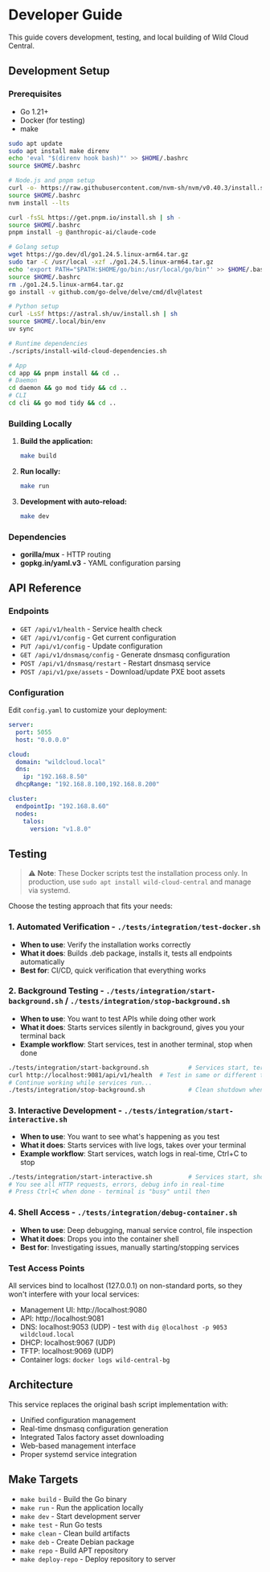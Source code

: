 # Developer Guide

This guide covers development, testing, and local building of Wild Cloud Central.

## Development Setup

### Prerequisites

- Go 1.21+
- Docker (for testing)
- make

```bash
sudo apt update
sudo apt install make direnv
echo 'eval "$(direnv hook bash)"' >> $HOME/.bashrc
source $HOME/.bashrc

# Node.js and pnpm setup
curl -o- https://raw.githubusercontent.com/nvm-sh/nvm/v0.40.3/install.sh | bash
source $HOME/.bashrc
nvm install --lts

curl -fsSL https://get.pnpm.io/install.sh | sh -
source $HOME/.bashrc
pnpm install -g @anthropic-ai/claude-code

# Golang setup
wget https://go.dev/dl/go1.24.5.linux-arm64.tar.gz
sudo tar -C /usr/local -xzf ./go1.24.5.linux-arm64.tar.gz
echo 'export PATH="$PATH:$HOME/go/bin:/usr/local/go/bin"' >> $HOME/.bashrc
source $HOME/.bashrc
rm ./go1.24.5.linux-arm64.tar.gz
go install -v github.com/go-delve/delve/cmd/dlv@latest

# Python setup
curl -LsSf https://astral.sh/uv/install.sh | sh
source $HOME/.local/bin/env
uv sync

# Runtime dependencies
./scripts/install-wild-cloud-dependencies.sh

# App
cd app && pnpm install && cd ..
# Daemon
cd daemon && go mod tidy && cd ..
# CLI
cd cli && go mod tidy && cd ..
```

### Building Locally

1. **Build the application:**
   ```bash
   make build
   ```

2. **Run locally:**
   ```bash
   make run
   ```

3. **Development with auto-reload:**
   ```bash
   make dev
   ```

### Dependencies
- **gorilla/mux** - HTTP routing
- **gopkg.in/yaml.v3** - YAML configuration parsing

## API Reference

### Endpoints

- `GET /api/v1/health` - Service health check
- `GET /api/v1/config` - Get current configuration
- `PUT /api/v1/config` - Update configuration
- `GET /api/v1/dnsmasq/config` - Generate dnsmasq configuration
- `POST /api/v1/dnsmasq/restart` - Restart dnsmasq service
- `POST /api/v1/pxe/assets` - Download/update PXE boot assets

### Configuration

Edit `config.yaml` to customize your deployment:

```yaml
server:
  port: 5055
  host: "0.0.0.0"

cloud:
  domain: "wildcloud.local"
  dns:
    ip: "192.168.8.50"
  dhcpRange: "192.168.8.100,192.168.8.200"

cluster:
  endpointIp: "192.168.8.60"
  nodes:
    talos:
      version: "v1.8.0"
```

## Testing

> ⚠️ **Note**: These Docker scripts test the installation process only. In production, use `sudo apt install wild-cloud-central` and manage via systemd.

Choose the testing approach that fits your needs:

### 1. Automated Verification - `./tests/integration/test-docker.sh`
- **When to use**: Verify the installation works correctly
- **What it does**: Builds .deb package, installs it, tests all endpoints automatically
- **Best for**: CI/CD, quick verification that everything works

### 2. Background Testing - `./tests/integration/start-background.sh` / `./tests/integration/stop-background.sh`  
- **When to use**: You want to test APIs while doing other work
- **What it does**: Starts services silently in background, gives you your terminal back
- **Example workflow**: Start services, test in another terminal, stop when done
```bash
./tests/integration/start-background.sh           # Services start, terminal returns immediately
curl http://localhost:9081/api/v1/health  # Test in same or different terminal
# Continue working while services run...
./tests/integration/stop-background.sh            # Clean shutdown when finished
```

### 3. Interactive Development - `./tests/integration/start-interactive.sh`
- **When to use**: You want to see what's happening as you test
- **What it does**: Starts services with live logs, takes over your terminal
- **Example workflow**: Start services, watch logs in real-time, Ctrl+C to stop
```bash
./tests/integration/start-interactive.sh          # Services start, shows live logs
# You see all HTTP requests, errors, debug info in real-time
# Press Ctrl+C when done - terminal is "busy" until then
```

### 4. Shell Access - `./tests/integration/debug-container.sh`
- **When to use**: Deep debugging, manual service control, file inspection
- **What it does**: Drops you into the container shell
- **Best for**: Investigating issues, manually starting/stopping services

### Test Access Points
All services bind to localhost (127.0.0.1) on non-standard ports, so they won't interfere with your local services:

- Management UI: http://localhost:9080
- API: http://localhost:9081
- DNS: localhost:9053 (UDP) - test with `dig @localhost -p 9053 wildcloud.local`
- DHCP: localhost:9067 (UDP)
- TFTP: localhost:9069 (UDP)
- Container logs: `docker logs wild-central-bg`

## Architecture

This service replaces the original bash script implementation with:
- Unified configuration management
- Real-time dnsmasq configuration generation
- Integrated Talos factory asset downloading
- Web-based management interface
- Proper systemd service integration

## Make Targets

- `make build` - Build the Go binary
- `make run` - Run the application locally
- `make dev` - Start development server
- `make test` - Run Go tests
- `make clean` - Clean build artifacts
- `make deb` - Create Debian package
- `make repo` - Build APT repository
- `make deploy-repo` - Deploy repository to server